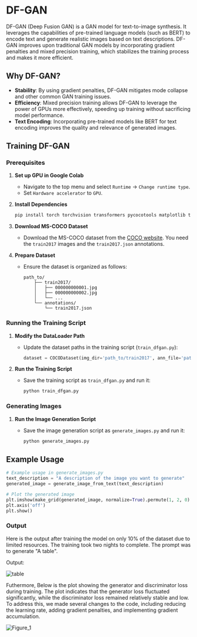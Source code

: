 # DF-GAN

DF-GAN (Deep Fusion GAN) is a GAN model for text-to-image synthesis. It leverages the capabilities of pre-trained language models (such as BERT) to encode text and generate realistic images based on text descriptions. DF-GAN improves upon traditional GAN models by incorporating gradient penalties and mixed precision training, which stabilizes the training process and makes it more efficient.

## Why DF-GAN?

- **Stability**: By using gradient penalties, DF-GAN mitigates mode collapse and other common GAN training issues.
- **Efficiency**: Mixed precision training allows DF-GAN to leverage the power of GPUs more effectively, speeding up training without sacrificing model performance.
- **Text Encoding**: Incorporating pre-trained models like BERT for text encoding improves the quality and relevance of generated images.

## Training DF-GAN

### Prerequisites

1. **Set up GPU in Google Colab**
    - Navigate to the top menu and select `Runtime` -> `Change runtime type`.
    - Set `Hardware accelerator` to `GPU`.

2. **Install Dependencies**

    ```bash
    pip install torch torchvision transformers pycocotools matplotlib tqdm
    ```

3. **Download MS-COCO Dataset**
    - Download the MS-COCO dataset from the [COCO website](https://cocodataset.org/#download). You need the `train2017` images and the `train2017.json` annotations.

4. **Prepare Dataset**
    - Ensure the dataset is organized as follows:

      ```
      path_to/
          ├── train2017/
          │   ├── 000000000001.jpg
          │   ├── 000000000002.jpg
          │   └── ...
          └── annotations/
              └── train2017.json
      ```

### Running the Training Script

1. **Modify the DataLoader Path**
    - Update the dataset paths in the training script (`train_dfgan.py`):

      ```python
      dataset = COCODataset(img_dir='path_to/train2017', ann_file='path_to/annotations/train2017.json', transform=transform)
      ```

2. **Run the Training Script**
    - Save the training script as `train_dfgan.py` and run it:

      ```bash
      python train_dfgan.py
      ```

### Generating Images

1. **Run the Image Generation Script**
    - Save the image generation script as `generate_images.py` and run it:

      ```bash
      python generate_images.py
      ```

## Example Usage

```python
# Example usage in generate_images.py
text_description = "A description of the image you want to generate"
generated_image = generate_image_from_text(text_description)

# Plot the generated image
plt.imshow(make_grid(generated_image, normalize=True).permute(1, 2, 0).detach().cpu().numpy())
plt.axis('off')
plt.show()
```

### Output

Here is the output after training the model on only 10% of the dataset due to limited resources. The training took two nights to complete. The prompt was to generate "A table".

Output:

![table](https://github.com/rakeshutekar/Text-to-Image-using-DF-GAN/assets/48244158/cda8fc84-2db7-420b-84a8-60e291ff59b3)



Futhermore, Below is the plot showing the generator and discriminator loss during training. The plot indicates that the generator loss fluctuated significantly, while the discriminator loss remained relatively stable and low. To address this, we made several changes to the code, including reducing the learning rate, adding gradient penalties, and implementing gradient accumulation.

![Figure_1](https://github.com/rakeshutekar/Text-to-Image-using-DF-GAN/assets/48244158/bde7b6c3-e0d7-49f6-87fa-de7fe11cdf18)


